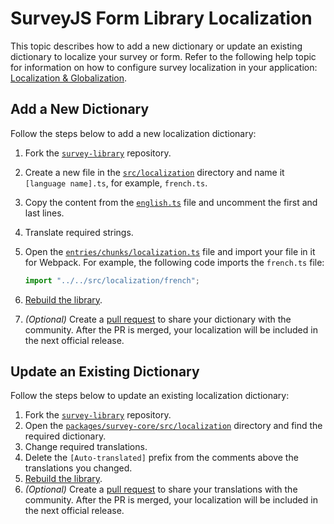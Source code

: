 # SurveyJS Form Library Localization

This topic describes how to add a new dictionary or update an existing dictionary to localize your survey or form. Refer to the following help topic for information on how to configure survey localization in your application: [Localization & Globalization](https://surveyjs.io/form-library/documentation/survey-localization).

## Add a New Dictionary

Follow the steps below to add a new localization dictionary:

1. Fork the [`survey-library`](https://github.com/surveyjs/survey-library) repository.
2. Create a new file in the [`src/localization`](../localization/) directory and name it `[language name].ts`, for example, `french.ts`.
3. Copy the content from the [`english.ts`](../localization/english.ts) file and uncomment the first and last lines.
4. Translate required strings.
5. Open the [`entries/chunks/localization.ts`](../../entries/chunks/localization.ts) file and import your file in it for Webpack. For example, the following code imports the `french.ts` file:
  
    ```js
    import "../../src/localization/french";
    ```

6. [Rebuild the library](../../README.md#build-survey-model-from-sources).
7. *(Optional)* Create a [pull request](https://github.com/surveyjs/survey-library/pulls) to share your dictionary with the community. After the PR is merged, your localization will be included in the next official release.

## Update an Existing Dictionary

Follow the steps below to update an existing localization dictionary:

1. Fork the [`survey-library`](https://github.com/surveyjs/survey-library) repository.
2. Open the [`packages/survey-core/src/localization`](../localization/) directory and find the required dictionary.
3. Change required translations.
4. Delete the `[Auto-translated]` prefix from the comments above the translations you changed.
5. [Rebuild the library](../../README.md#build-survey-model-from-sources).
6. *(Optional)* Create a [pull request](https://github.com/surveyjs/survey-library/pulls) to share your translations with the community. After the PR is merged, your localization will be included in the next official release.
